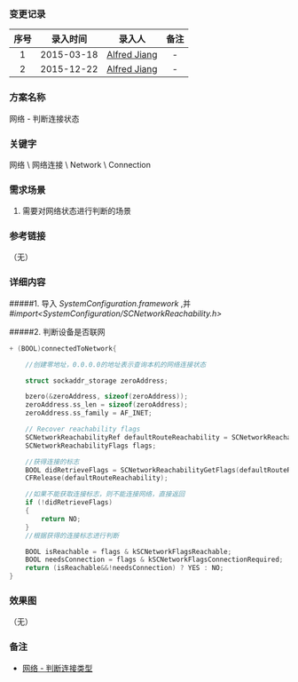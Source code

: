 ### 变更记录

| 序号 | 录入时间 | 录入人 | 备注 |
|:--------:|:--------:|:--------:|:--------:|
| 1 | 2015-03-18 | [Alfred Jiang](https://github.com/viktyz) | - |
| 2 | 2015-12-22 | [Alfred Jiang](https://github.com/viktyz) | - |

### 方案名称

网络 - 判断连接状态

### 关键字

网络 \ 网络连接 \ Network \ Connection

### 需求场景

1. 需要对网络状态进行判断的场景

### 参考链接
（无）

### 详细内容

#####1. 导入 *SystemConfiguration.framework* ,并 *#import<SystemConfiguration/SCNetworkReachability.h>*

#####2. 判断设备是否联网
```objective-c
+ (BOOL)connectedToNetwork{

    //创建零地址，0.0.0.0的地址表示查询本机的网络连接状态

    struct sockaddr_storage zeroAddress;

    bzero(&zeroAddress, sizeof(zeroAddress));
    zeroAddress.ss_len = sizeof(zeroAddress);
    zeroAddress.ss_family = AF_INET;

    // Recover reachability flags
    SCNetworkReachabilityRef defaultRouteReachability = SCNetworkReachabilityCreateWithAddress(NULL, (struct sockaddr *)&zeroAddress);
    SCNetworkReachabilityFlags flags;

    //获得连接的标志
    BOOL didRetrieveFlags = SCNetworkReachabilityGetFlags(defaultRouteReachability, &flags);
    CFRelease(defaultRouteReachability);

    //如果不能获取连接标志，则不能连接网络，直接返回
    if (!didRetrieveFlags)
    {
        return NO;
    }
    //根据获得的连接标志进行判断

    BOOL isReachable = flags & kSCNetworkFlagsReachable;
    BOOL needsConnection = flags & kSCNetworkFlagsConnectionRequired;
    return (isReachable&&!needsConnection) ? YES : NO;
}
```

### 效果图
（无）

### 备注

* [网络 - 判断连接类型](Note_00189_20160818.md)